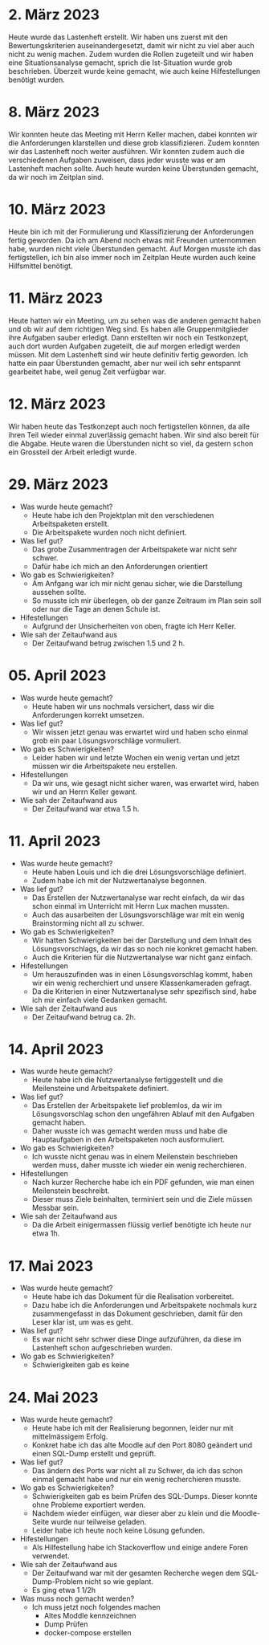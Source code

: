 # 2. März 2023
Heute wurde das Lastenheft erstellt. Wir haben uns zuerst mit den Bewertungskriterien auseinandergesetzt, damit wir nicht zu viel aber auch nicht zu wenig machen. Zudem wurden die Rollen zugeteilt und wir haben eine Situationsanalyse gemacht, sprich die Ist-Situation wurde grob beschrieben.
Überzeit wurde keine gemacht, wie auch keine Hilfestellungen benötigt wurden.

# 8. März 2023
Wir konnten heute das Meeting mit Herrn Keller machen, dabei konnten wir die Anforderungen klarstellen und diese grob klassifizieren. Zudem konnten wir das Lastenheft noch weiter ausführen. Wir konnten zudem auch die verschiedenen Aufgaben zuweisen, dass jeder wusste was er am Lastenheft machen sollte.
Auch heute wurden keine Überstunden gemacht, da wir noch im Zeitplan sind.

# 10. März 2023
Heute bin ich mit der Formulierung und Klassifizierung der Anforderungen fertig geworden. Da ich am Abend noch etwas mit Freunden unternommen habe, wurden nicht viele Überstunden gemacht. Auf Morgen musste ich das fertigstellen, ich bin also immer noch im Zeitplan
Heute wurden auch keine Hilfsmittel benötigt.

# 11. März 2023
Heute hatten wir ein Meeting, um zu sehen was die anderen gemacht haben und ob wir auf dem richtigen Weg sind. Es haben alle Gruppenmitglieder ihre Aufgaben sauber erledigt. Dann erstellten wir noch ein Testkonzept, auch dort wurden Aufgaben zugeteilt, die auf morgen erledigt werden müssen. Mit dem Lastenheft sind wir heute definitiv fertig geworden.
Ich hatte ein paar Überstunden gemacht, aber nur weil ich sehr entspannt gearbeitet habe, weil genug Zeit verfügbar war.

# 12. März 2023
Wir haben heute das Testkonzept auch noch fertigstellen können, da alle ihren Teil wieder einmal zuverlässig gemacht haben. Wir sind also bereit für die Abgabe. Heute waren die Überstunden nicht so viel, da gestern schon ein Grossteil der Arbeit erledigt wurde.

# 29. März 2023
- Was wurde heute gemacht?
  - Heute habe ich den Projektplan mit den verschiedenen Arbeitspaketen erstellt.
  - Die Arbeitspakete wurden noch nicht definiert.
- Was lief gut?
  - Das grobe Zusammentragen der Arbeitspakete war nicht sehr schwer.
  - Dafür habe ich mich an den Anforderungen orientiert
- Wo gab es Schwierigkeiten?
  - Am Anfgang war ich mir nicht genau sicher, wie die Darstellung aussehen sollte.
  - So musste ich mir überlegen, ob der ganze Zeitraum im Plan sein soll oder nur die Tage an denen Schule ist.
- Hifestellungen
  - Aufgrund der Unsicherheiten von oben, fragte ich Herr Keller.
- Wie sah der Zeitaufwand aus
  - Der Zeitaufwand betrug zwischen 1.5 und 2 h.

# 05. April 2023
- Was wurde heute gemacht?
  - Heute haben wir uns nochmals versichert, dass wir die Anforderungen korrekt umsetzen. 
- Was lief gut?
  - Wir wissen jetzt genau was erwartet wird und haben scho einmal grob ein paar Lösungsvorschläge vormuliert.
- Wo gab es Schwierigkeiten?
  - Leider haben wir und letzte Wochen ein wenig vertan und jetzt müssen wir die Arbeitspakete neu erstellen.
- Hifestellungen
  - Da wir uns, wie gesagt nicht sicher waren, was erwartet wird, haben wir und an Herrn Keller gewant.
- Wie sah der Zeitaufwand aus
  - Der Zeitaufwand war etwa 1.5 h.
# 11. April 2023
- Was wurde heute gemacht?
  - Heute haben Louis und ich die drei Lösungsvorschläge definiert.
  - Zudem habe ich mit der Nutzwertanalyse begonnen.
- Was lief gut?
  - Das Erstellen der Nutzwertanalyse war recht einfach, da wir das schon einmal im Unterricht mit Herrn Lux machen mussten.
  - Auch das ausarbeiten der Lösungsvorschläge war mit ein wenig Brainstorming nicht all zu schwer. 
- Wo gab es Schwierigkeiten?
  - Wir hatten Schwierigkeiten bei der Darstellung und dem Inhalt des Lösungsvorschlags, da wir das so noch nie konkret gemacht haben.
  - Auch die Kriterien für die Nutzwertanalyse war nicht ganz einfach.
- Hifestellungen
  - Um herauszufinden was in einen Lösungsvorschlag kommt, haben wir ein wenig recherchiert und unsere Klassenkameraden gefragt.
  - Da die Kriterien in einer Nutzwertanalyse sehr spezifisch sind, habe ich mir einfach viele Gedanken gemacht.
- Wie sah der Zeitaufwand aus
  - Der Zeitaufwand betrug ca. 2h.
# 14. April 2023
- Was wurde heute gemacht?
  - Heute habe ich die Nutzwertanalyse fertiggestellt und die Meilensteine und Arbeitspakete definiert.
- Was lief gut?
  - Das Erstellen der Arbeitspakete lief problemlos, da wir im Lösungsvorschlag schon den ungefähren Ablauf mit den Aufgaben gemacht haben.
  - Daher wusste ich was gemacht werden muss und habe die Hauptaufgaben in den Arbeitspaketen noch ausformuliert.
- Wo gab es Schwierigkeiten?
  - Ich wusste nicht genau was in einem Meilenstein beschrieben werden muss, daher musste ich wieder ein wenig recherchieren.
- Hifestellungen
  - Nach kurzer Recherche habe ich ein PDF gefunden, wie man einen Meilenstein beschreibt.
  - Dieser muss Ziele beinhalten, terminiert sein und die Ziele müssen Messbar sein.
- Wie sah der Zeitaufwand aus
  - Da die Arbeit einigermassen flüssig verlief benötigte ich heute nur etwa 1h.
# 17. Mai 2023
- Was wurde heute gemacht?
  - Heute habe ich das Dokument für die Realisation vorbereitet.
  - Dazu habe ich die Anforderungen und Arbeitspakete nochmals kurz zusammengefasst in das Dokument geschrieben, damit für den Leser klar ist, um was es geht.
- Was lief gut?
  - Es war nicht sehr schwer diese Dinge aufzuführen, da diese im Lastenheft schon aufgeschrieben wurden.
- Wo gab es Schwierigkeiten?
  - Schwierigkeiten gab es keine
# 24. Mai 2023
- Was wurde heute gemacht?
  - Heute habe ich mit der Realisierung begonnen, leider nur mit mittelmässigem Erfolg.
  - Konkret habe ich das alte Moodle auf den Port 8080 geändert und einen SQL-Dump erstellt und geprüft.
- Was lief gut?
  - Das ändern des Ports war nicht all zu Schwer, da ich das schon einmal gemacht habe und nur ein wenig recherchieren musste.
- Wo gab es Schwierigkeiten?
  - Schwierigkeiten gab es beim Prüfen des SQL-Dumps. Dieser konnte ohne Probleme exportiert werden.
  - Nachdem wieder einfügen, war dieser aber zu klein und die Moodle-Seite wurde nur teilweise geladen.
  - Leider habe ich heute noch keine Lösung gefunden.
- Hifestellungen
  - Als Hilfestellung habe ich Stackoverflow und einige andere Foren verwendet.
- Wie sah der Zeitaufwand aus
  - Der Zeitaufwand war mit der gesamten Recherche wegen dem SQL-Dump-Problem nicht so wie geplant.
  - Es ging etwa 1 1/2h
- Was muss noch gemacht werden?
  - Ich muss jetzt noch folgendes machen
    - Altes Moddle kennzeichnen
    - Dump Prüfen
    - docker-compose erstellen 
